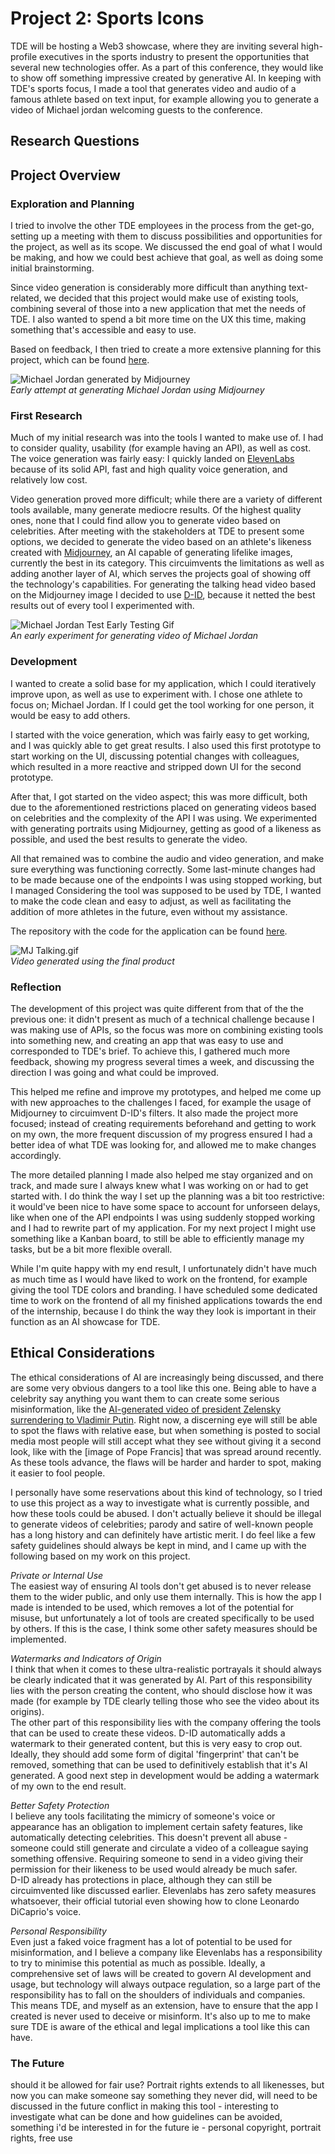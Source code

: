 # Project 2: Sports Icons
TDE will be hosting a Web3 showcase, where they are inviting several high-profile executives in the sports industry to present the opportunities that several new technologies offer. As a part of this conference, they would like to show off something impressive created by generative AI. In keeping with TDE's sports focus, I made a tool that generates video and audio of a famous athlete based on text input, for example allowing you to generate a video of Michael jordan welcoming guests to the conference.

## Research Questions

## Project Overview

### Exploration and Planning

I tried to involve the other TDE employees in the process from the get-go, setting up a meeting with them to discuss possibilities and opportunities for the project, as well as its scope. We discussed the end goal of what I would be making, and how we could best achieve that goal, as well as doing some initial brainstorming.

Since video generation is considerably more difficult than anything text-related, we decided that this project would make use of existing tools, combining several of those into a new application that met the needs of TDE. I also wanted to spend a bit more time on the UX this time, making something that's accessible and easy to use.

Based on feedback, I then tried to create a more extensive planning for this project, which can be found [here](Planning.md).

![Michael Jordan generated by Midjourney](Images/Michael_Jordan_Midjourney_Test.png)  
_Early attempt at generating Michael Jordan using Midjourney_

### First Research

Much of my initial research was into the tools I wanted to make use of. I had to consider quality, usability (for example having an API), as well as cost. The voice generation was fairly easy: I quickly landed on [ElevenLabs](https://www.elevenlabs.io) because of its solid API, fast and high quality voice generation, and relatively low cost.

Video generation proved more difficult; while there are a variety of different tools available, many generate mediocre results. Of the highest quality ones, none that I could find allow you to generate video based on celebrities. After meeting with the stakeholders at TDE to present some options, we decided to generate the video based on an athlete's likeness created with [Midjourney](https://www.midjourney.com), an AI capable of generating lifelike images, currently the best in its category. 
This circuimvents the limitations as well as adding another layer of AI, which serves the projects goal of showing off the technology's capabilities.
For generating the talking head video based on the Midjourney image I decided to use [D-ID](https://www.d-id.com), because it netted the best results out of every tool I experimented with.

![Michael Jordan Test Early Testing Gif](Images/Michael_Jordan_Test.gif)  
_An early experiment for generating video of Michael Jordan_

### Development

I wanted to create a solid base for my application, which I could iteratively improve upon, as well as use to experiment with. I chose one athlete to focus on; Michael Jordan. If I could get the tool working for one person, it would be easy to add others. 

I started with the voice generation, which was fairly easy to get working, and I was quickly able to get great results. I also used this first prototype to start working on the UI, discussing potential changes with colleagues, which resulted in a more reactive and stripped down UI for the second prototype.

After that, I got started on the video aspect; this was more difficult, both due to the aforementioned restrictions placed on generating videos based on celebrities and the complexity of the API I was using. We experimented with generating portraits using Midjourney, getting as good of a likeness as possible, and used the best results to generate the video.

All that remained was to combine the audio and video generation, and make sure everything was functioning correctly. Some last-minute changes had to be made because one of the endpoints I was using stopped working, but I managed Considering the tool was supposed to be used by TDE, I wanted to make the code clean and easy to adjust, as well as facilitating the addition of more athletes in the future, even without my assistance. 

The repository with the code for the application can be found [here](https://github.com/RikJansenTU/SportIcons).

![MJ Talking.gif](Images/MJ_Talking.gif)  
_Video generated using the final product_

### Reflection

The development of this project was quite different from that of the the previous one: it didn't present as much of a technical challenge because I was making use of APIs, so the focus was more on combining existing tools into something new, and creating an app that was easy to use and corresponded to TDE's brief. To achieve this, I gathered much more feedback, showing my progress several times a week, and discussing the direction I was going and what could be improved.

This helped me refine and improve my prototypes, and helped me come up with new approaches to the challenges I faced, for example the usage of Midjourney to circuimvent D-ID's filters. It also made the project more focused; instead of creating requirements beforehand and getting to work on my own, the more frequent discussion of my progress ensured I had a better idea of what TDE was looking for, and allowed me to make changes accordingly.

The more detailed planning I made also helped me stay organized and on track, and made sure I always knew what I was working on or had to get started with. I do think the way I set up the planning was a bit too restrictive: it would've been nice to have some space to account for unforseen delays, like when one of the API endpoints I was using suddenly stopped working and I had to rewrite part of my application.
For my next project I might use something like a Kanban board, to still be able to efficiently manage my tasks, but be a bit more flexible overall.

While I'm quite happy with my end result, I unfortunately didn't have much as much time as I would have liked to work on the frontend, for example giving the tool TDE colors and branding. I have scheduled some dedicated time to work on the frontend of all my finished applications towards the end of the internship, because I do think the way they look is important in their function as an AI showcase for TDE.

## Ethical Considerations

The ethical considerations of AI are increasingly being discussed, and there are some very obvious dangers to a tool like this one. Being able to have a celebrity say anything you want them to can create some serious misinformation, like the [AI-generated video of president Zelensky surrendering to Vladimir Putin](). 
Right now, a discerning eye will still be able to spot the flaws with relative ease, but when something is posted to social media most people will still accept what they see without giving it a second look, like with the [image of Pope Francis] that was spread around recently. As these tools advance, the flaws will be harder and harder to spot, making it easier to fool people.

I personally have some reservations about this kind of technology, so I tried to use this project as a way to investigate what is currently possible, and how these tools could be abused. I don't actually believe it should be illegal to generate videos of celebrities; parody and satire of well-known people has a long history and can definitely have artistic merit. I do feel like a few safety guidelines should always be kept in mind, and I came up with the following based on my work on this project.

_Private or Internal Use_  
The easiest way of ensuring AI tools don't get abused is to never release them to the wider public, and only use them internally. This is how the app I made is intended to be used, which removes a lot of the potential for misuse, but unfortunately a lot of tools are created specifically to be used by others. If this is the case, I think some other safety measures should be implemented.

_Watermarks and Indicators of Origin_  
I think that when it comes to these ultra-realistic portrayals it should always be clearly indicated that it was generated by AI. Part of this responsibility lies with the person creating the content, who should disclose how it was made (for example by TDE clearly telling those who see the video about its origins).  
The other part of this responsibility lies with the company offering the tools that can be used to create these videos. D-ID automatically adds a watermark to their generated content, but this is very easy to crop out. Ideally, they should add some form of digital 'fingerprint' that can't be removed, something that can be used to definitively establish that it's AI generated. A good next step in development would be adding a watermark of my own to the end result.

_Better Safety Protection_  
I believe any tools facilitating the mimicry of someone's voice or appearance has an obligation to implement certain safety features, like automatically detecting celebrities. This doesn't prevent all abuse - someone could still generate and circulate a video of a colleague saying something offensive. Requiring someone to send in a video giving their permission for their likeness to be used would already be much safer.  
D-ID already has protections in place, although they can still be circuimvented like discussed earlier. Elevenlabs has zero safety measures whatsoever, their official tutorial even showing how to clone Leonardo DiCaprio's voice. 

_Personal Responsibility_  
Even just a faked voice fragment has a lot of potential to be used for misinformation, and I believe a company like Elevenlabs has a responsibility to try to minimise this potential as much as possible. Ideally, a comprehensive set of laws will be created to govern AI development and usage, but technology will always outpace regulation, so a large part of the responsibility has to fall on the shoulders of individuals and companies.  
This means TDE, and myself as an extension, have to ensure that the app I created is never used to deceive or misinform. It's also up to me to make sure TDE is aware of the ethical and legal implications a tool like this can have.

### The Future
should it be allowed for fair use? Portrait rights extends to all likenesses, but now you can make someone say something they never did, will need to be discussed in the future
conflict in making this tool - interesting to investigate what can be done and how guidelines can be avoided, something i'd be interested in for the future
  ie - personal copyright, portrait rights, free use
